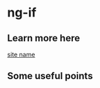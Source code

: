 # ng-if

## Learn more here

[site name](https://www.w3cplus.com/sassguide/)

## Some useful points
